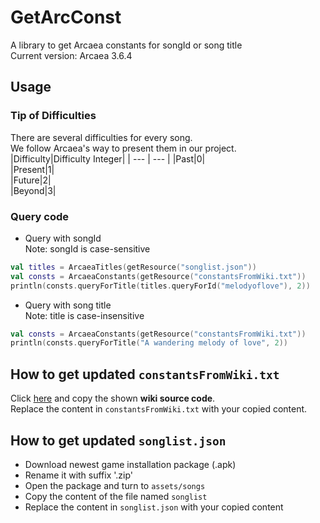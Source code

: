 # GetArcConst
A library to get Arcaea constants for songId or song title   
Current version: Arcaea 3.6.4
## Usage
### Tip of Difficulties
There are several difficulties for every song.   
We follow Arcaea's way to present them in our project.   
|Difficulty|Difficulty Integer|
| --- | --- |
|Past|0|  
|Present|1|  
|Future|2|  
|Beyond|3|  
### Query code
* Query with songId   
Note: songId is case-sensitive
```Kotlin
val titles = ArcaeaTitles(getResource("songlist.json"))
val consts = ArcaeaConstants(getResource("constantsFromWiki.txt"))
println(consts.queryForTitle(titles.queryForId("melodyoflove"), 2))
```
* Query with song title   
Note: title is case-insensitive
```Kotlin
val consts = ArcaeaConstants(getResource("constantsFromWiki.txt"))
println(consts.queryForTitle("A wandering melody of love", 2))
```
## How to get updated `constantsFromWiki.txt`
Click [here](https://wiki.arcaea.cn/index.php?title=%E5%AE%9A%E6%95%B0%E8%AF%A6%E8%A1%A8&action=edit) and copy the shown **wiki source code**.   
Replace the content in `constantsFromWiki.txt` with your copied content.
## How to get updated `songlist.json`
* Download newest game installation package (.apk)
* Rename it with suffix '.zip'
* Open the package and turn to `assets/songs`
* Copy the content of the file named `songlist`
* Replace the content in `songlist.json` with your copied content
